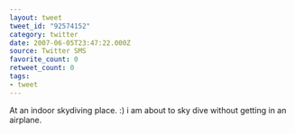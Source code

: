 ```yaml
---
layout: tweet
tweet_id: "92574152"
category: twitter
date: 2007-06-05T23:47:22.000Z
source: Twitter SMS
favorite_count: 0
retweet_count: 0
tags:
- tweet
---
```


At an indoor skydiving place. :) i am about to sky dive without getting in an airplane.
